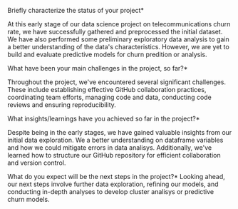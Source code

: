 
Briefly characterize the status of your project*

At this early stage of our data science project on telecommunications churn rate, we have successfully gathered and preprocessed the initial dataset. We have also performed some preliminary exploratory data analysis  to gain a better understanding of the data's characteristics. However, we are yet to build and evaluate predictive models for churn predition or analysis.

What have been your main challenges in the project, so far?*

Throughout the project, we've encountered several significant challenges. These include establishing effective GitHub collaboration practices, coordinating team efforts, managing code and data, conducting code reviews and ensuring reproducibility.

What insights/learnings have you achieved so far in the project?*

Despite being in the early stages, we have gained valuable insights from our initial data exploration. We a better understanding on dataframe variables and how we could mitigate errors in data analisys. 
Additionally, we've learned how to structure our GitHub repository for efficient collaboration and version control.

What do you expect will be the next steps in the project?*
Looking ahead, our next steps involve further data exploration, refining our models, and conducting in-depth analyses to develop cluster analisys or predictive churn models.